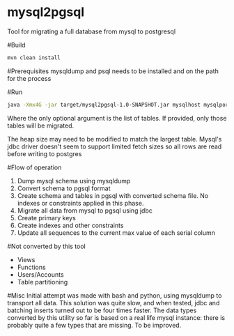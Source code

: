 mysql2pgsql
===========

Tool for migrating a full database from mysql to postgresql

#Build
```sh
mvn clean install 
```
#Prerequisites
mysqldump and psql needs to be installed and on the path for the process

#Run
```sh
java -Xmx4G -jar target/mysql2pgsql-1.0-SNAPSHOT.jar mysqlhost mysqlport mysqluser mysqlschema pgsqlhost pgsqlport pgsqldb pgsqluser pgsqlschema [table1...tableN]
```
Where the only optional argument is the list of tables. If provided, only those tables will be migrated.

The heap size may need to be modified to match the largest table. Mysql's jdbc driver doesn't seem to support limited fetch sizes so all rows are read before writing to postgres

#Flow of operation
1. Dump mysql schema using mysqldump
2. Convert schema to pgsql format
3. Create schema and tables in pgsql with converted schema file. No indexes or constraints applied in this phase.
4. Migrate all data from mysql to pgsql using jdbc
5. Create primary keys
6. Create indexes and other constraints
7. Update all sequences to the current max value of each serial column

#Not converted by this tool
* Views
* Functions
* Users/Accounts
* Table partitioning


#Misc
Initial attempt was made with bash and python, using mysqldump to transport all data. This solution was quite slow, and when tested, jdbc and batching inserts turned out to be four times faster.
The data types converted by this utility so far is based on a real life mysql instance: there is probably quite a few types that are missing. To be improved.


